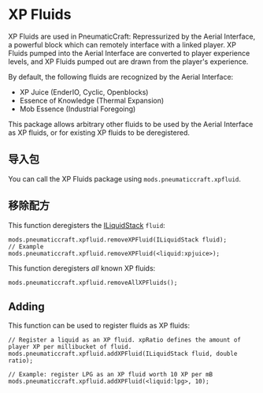 # XP Fluids

XP Fluids are used in PneumaticCraft: Repressurized by the Aerial Interface, a powerful block which can remotely interface with a linked player. XP Fluids pumped into the Aerial Interface are converted to player experience levels, and XP Fluids pumped out are drawn from the player's experience.

By default, the following fluids are recognized by the Aerial Interface:

* XP Juice (EnderIO, Cyclic, Openblocks)
* Essence of Knowledge (Thermal Expansion)
* Mob Essence (Industrial Foregoing)

This package allows arbitrary other fluids to be used by the Aerial Interface as XP fluids, or for existing XP fluids to be deregistered.

## 导入包

You can call the XP Fluids package using `mods.pneumaticcraft.xpfluid`.

## 移除配方

This function deregisters the [ILiquidStack](/Vanilla/Liquids/ILiquidStack/) `fluid`:

```zenscript
mods.pneumaticcraft.xpfluid.removeXPFluid(ILiquidStack fluid);
// Example
mods.pneumaticcraft.xpfluid.removeXPFluid(<liquid:xpjuice>);
```

This function deregisters *all* known XP fluids:

```zenscript
mods.pneumaticcraft.xpfluid.removeAllXPFluids();
```

## Adding

This function can be used to register fluids as XP fluids:

```zenscript
// Register a liquid as an XP fluid. xpRatio defines the amount of player XP per millibucket of fluid.
mods.pneumaticcraft.xpfluid.addXPFluid(ILiquidStack fluid, double ratio);

// Example: register LPG as an XP fluid worth 10 XP per mB
mods.pneumaticcraft.xpfluid.addXPFluid(<liquid:lpg>, 10);
```